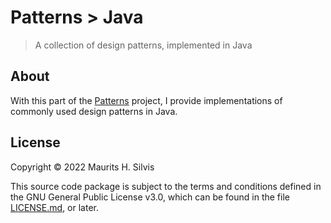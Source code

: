 # Patterns > Java

> A collection of design patterns, implemented in Java

## About

With this part of the [Patterns](https://github.com/mauritssilvis/patterns) project, I provide implementations of commonly used design patterns in Java.

## License

Copyright © 2022 Maurits H. Silvis

This source code package is subject to the terms and conditions defined in the GNU General Public License v3.0, which can be found in the file [LICENSE.md](../LICENSE.md), or later.
